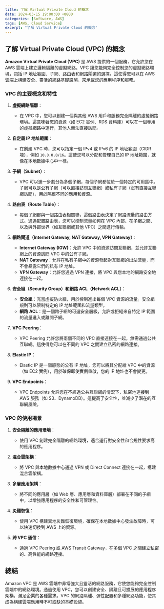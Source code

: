 ```yaml
---
title: 了解 Virtual Private Cloud 的概念
date: 2024-03-15 19:00:00 +0800
categories: [Software, AWS]
tags: [AWS, Cloud Service] 
excerpt: "了解 Virtual Private Cloud 的概念"
---
```


## 了解 Virtual Private Cloud (VPC) 的概念

**Amazon Virtual Private Cloud (VPC)** 是 AWS 提供的一個服務，它允許您在 AWS 雲端上建立邏輯隔離的虛擬網路。VPC 讓您能夠完全控制您的虛擬網路環境，包括 IP 地址範圍、子網、路由表和網路閘道的選擇。這使得您可以在 AWS 雲端上構建安全、靈活的網路基礎設施，來承載您的應用程序和服務。

### **VPC 的主要概念和特性**

1. **虛擬網路隔離**：
   - 在 VPC 中，您可以創建一個與其他 AWS 用戶和服務完全隔離的虛擬網路環境。這意味著您的資源（如 EC2 實例、RDS 資料庫）可以在一個專用的虛擬網路中運行，其他人無法直接訪問。

2. **自定義 IP 地址範圍**：
   - 在創建 VPC 時，您可以指定一個 IPv4 或 IPv6 的 IP 地址範圍（CIDR 塊），例如 `10.0.0.0/16`。這使您可以分配和管理自己的 IP 地址範圍，就像在本地數據中心中一樣。

3. **子網（Subnet）**：
   - VPC 可以進一步劃分為多個子網，每個子網都位於一個特定的可用區中。子網可以是公有子網（可以直接訪問互聯網）或私有子網（沒有直接互聯網訪問），用於隔離不同的應用和資源。

4. **路由表（Route Table）**：
   - 每個子網都與一個路由表相關聯，這個路由表決定了網路流量的路由方式。通過配置路由表，您可以控制流量如何在 VPC 內部、在子網之間、以及與外部世界（如互聯網或其他 VPC）之間進行傳輸。

5. **網路閘道（Internet Gateway, NAT Gateway, VPN Gateway）**：
   - **Internet Gateway (IGW)**：允許 VPC 中的資源訪問互聯網，並允許互聯網上的資源訪問 VPC 中的公有子網。
   - **NAT Gateway**：允許在私有子網中的資源發起對互聯網的出站流量，而不會暴露它們的私有 IP 地址。
   - **VPN Gateway**：允許您通過 VPN 連接，將 VPC 與您本地的網路安全地連接在一起。

6. **安全組（Security Group）和網路 ACL（Network ACL）**：
   - **安全組**：充當虛擬防火牆，用於控制進出每個 VPC 資源的流量。安全組規則可以限制特定的 IP 地址範圍和流量類型。
   - **網路 ACL**：是一個跨子網的可選安全層級，允許或拒絕來自特定 IP 範圍的流量進入或離開子網。

7. **VPC Peering**：
   - VPC Peering 允許您將兩個不同的 VPC 直接連接在一起，無需通過公共互聯網。這使得您可以在不同的 VPC 之間建立私密的網路連接。

8. **Elastic IP**：
   - Elastic IP 是一個靜態的公有 IP 地址，您可以將其分配給 VPC 中的資源（如 EC2 實例），用於確保即使實例重啟，您的 IP 地址也不會變更。

9. **VPC Endpoints**：
   - VPC Endpoints 允許您在不經過公共互聯網的情況下，私密地連接到 AWS 服務（如 S3、DynamoDB）。這提高了安全性，並減少了潛在的互聯網風險。

### **VPC 的使用場景**

1. **安全隔離的應用環境**：
   - 使用 VPC 創建完全隔離的網路環境，適合運行對安全性和合規性要求高的應用程序。

2. **混合雲架構**：
   - 將 VPC 與本地數據中心通過 VPN 或 Direct Connect 連接在一起，構建混合雲架構。

3. **多層應用架構**：
   - 將不同的應用層（如 Web 層、應用層和資料庫層）部署在不同的子網中，以增強應用程序的安全性和可管理性。

4. **災難恢復**：
   - 使用 VPC 構建異地災難恢復環境，確保在本地數據中心發生故障時，可以快速切換到 AWS 上的資源。

5. **跨 VPC 通信**：
   - 通過 VPC Peering 或 AWS Transit Gateway，在多個 VPC 之間建立私密的、高性能的網路連接。

## 總結

Amazon VPC 是 AWS 雲端中非常強大且靈活的網路服務，它使您能夠完全控制雲端中的網路環境。通過使用 VPC，您可以創建安全、隔離且可擴展的應用程序架構，滿足企業的各種需求。VPC 的網路隔離、彈性配置和多種網路功能，使其成為構建雲端應用時不可或缺的基礎設施。
